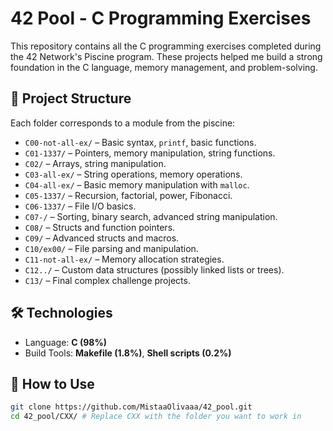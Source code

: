 # 42 Pool - C Programming Exercises

This repository contains all the C programming exercises completed during the 42 Network's Piscine program. These projects helped me build a strong foundation in the C language, memory management, and problem-solving.

## 📁 Project Structure

Each folder corresponds to a module from the piscine:

- `C00-not-all-ex/` – Basic syntax, `printf`, basic functions.
- `C01-1337/` – Pointers, memory manipulation, string functions.
- `C02/` – Arrays, string manipulation.
- `C03-all-ex/` – String operations, memory operations.
- `C04-all-ex/` – Basic memory manipulation with `malloc`.
- `C05-1337/` – Recursion, factorial, power, Fibonacci.
- `C06-1337/` – File I/O basics.
- `C07-/` – Sorting, binary search, advanced string manipulation.
- `C08/` – Structs and function pointers.
- `C09/` – Advanced structs and macros.
- `C10/ex00/` – File parsing and manipulation.
- `C11-not-all-ex/` – Memory allocation strategies.
- `C12../` – Custom data structures (possibly linked lists or trees).
- `C13/` – Final complex challenge projects.

## 🛠 Technologies

- Language: **C (98%)**
- Build Tools: **Makefile (1.8%)**, **Shell scripts (0.2%)**

## 🚀 How to Use

```bash
git clone https://github.com/MistaaOlivaaa/42_pool.git
cd 42_pool/CXX/ # Replace CXX with the folder you want to work in

